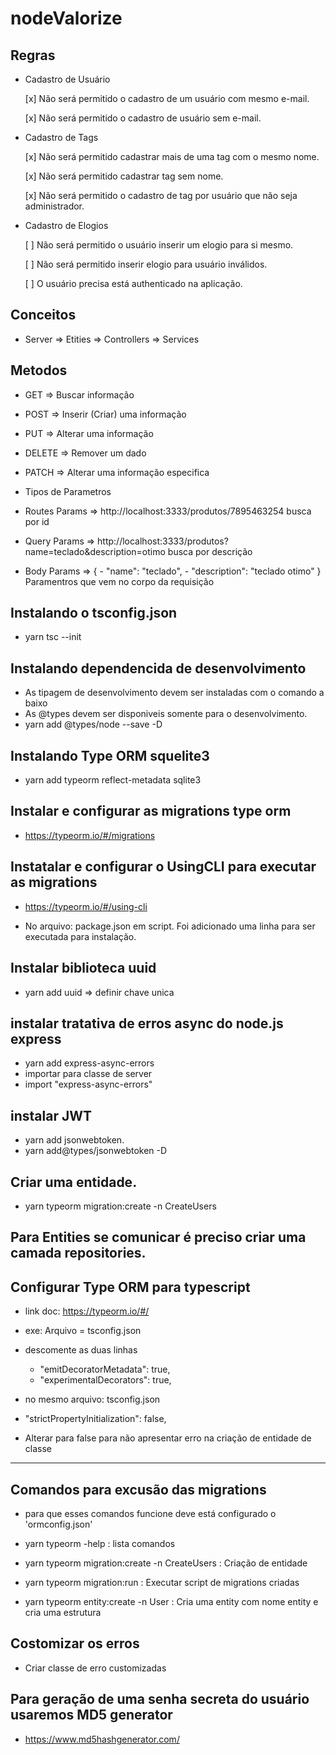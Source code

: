 # nodeValorize

## Regras

- Cadastro de Usuário

  [x] Não será permitido o cadastro de um usuário com mesmo e-mail.

  [x] Não será permitido o cadastro de usuário sem e-mail.

- Cadastro de Tags

  [x] Não será permitido cadastrar mais de uma tag com o mesmo nome.

  [x] Não será permitido cadastrar tag sem nome.

  [x] Não será permitido o cadastro de tag por usuário que não seja administrador.

- Cadastro de Elogios

  [ ] Não será permitido o usuário inserir um elogio para si mesmo.

  [ ] Não será permitido inserir elogio para usuário inválidos.

  [ ] O usuário precisa está authenticado na aplicação.

## Conceitos

- Server => Etities => Controllers => Services

## Metodos

- GET => Buscar informação
- POST => Inserir (Criar) uma informação
- PUT => Alterar uma informação
- DELETE => Remover um dado
- PATCH => Alterar uma informação especifica

- Tipos de Parametros

- Routes Params => http://localhost:3333/produtos/7895463254 busca por id

- Query Params => http://localhost:3333/produtos?name=teclado&description=otimo busca por descrição

- Body Params => { - "name": "teclado", - "description": "teclado otimo"
  } Paramentros que vem no corpo da requisição

## Instalando o tsconfig.json

- yarn tsc --init

## Instalando dependencida de desenvolvimento

- As tipagem de desenvolvimento devem ser instaladas com o comando a baixo
- As @types devem ser disponiveis somente para o desenvolvimento.
- yarn add @types/node --save -D

## Instalando Type ORM squelite3

- yarn add typeorm reflect-metadata sqlite3

## Instalar e configurar as migrations type orm

- https://typeorm.io/#/migrations

## Instatalar e configurar o UsingCLI para executar as migrations

- https://typeorm.io/#/using-cli

- No arquivo: package.json em script. Foi adicionado uma linha para ser executada para instalação.

## Instalar biblioteca uuid

- yarn add uuid => definir chave unica

## instalar tratativa de erros async do node.js express

- yarn add express-async-errors
- importar para classe de server
- import "express-async-errors"

## instalar JWT

- yarn add jsonwebtoken.
- yarn add@types/jsonwebtoken -D

## Criar uma entidade.

- yarn typeorm migration:create -n CreateUsers

## Para Entities se comunicar é preciso criar uma camada repositories.

## Configurar Type ORM para typescript

- link doc: https://typeorm.io/#/
- exe: Arquivo = tsconfig.json
- descomente as duas linhas

  - "emitDecoratorMetadata": true,
  - "experimentalDecorators": true,

- no mesmo arquivo: tsconfig.json
- "strictPropertyInitialization": false,
- Alterar para false para não apresentar erro na criação de entidade de classe

---

## Comandos para excusão das migrations

- para que esses comandos funcione deve está configurado o 'ormconfig.json'

- yarn typeorm -help : lista comandos
- yarn typeorm migration:create -n CreateUsers : Criação de entidade
- yarn typeorm migration:run : Executar script de migrations criadas
- yarn typeorm entity:create -n User : Cria uma entity com nome entity e cria uma estrutura

## Costomizar os erros

- Criar classe de erro customizadas

## Para geração de uma senha secreta do usuário usaremos MD5 generator

- https://www.md5hashgenerator.com/
